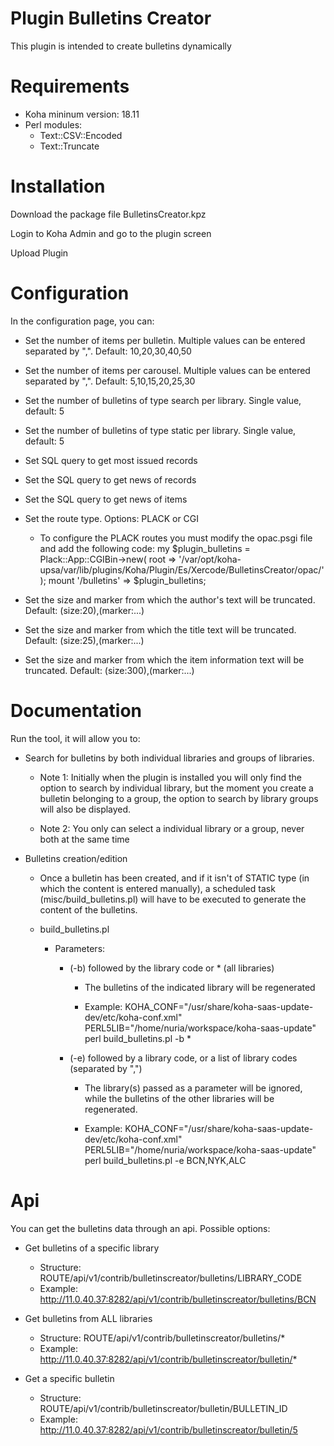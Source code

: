 # Plugin Bulletins Creator

This plugin is intended to create bulletins dynamically



# Requirements

- Koha mininum version: 18.11
- Perl modules:
    - Text::CSV::Encoded
    - Text::Truncate



# Installation

Download the package file BulletinsCreator.kpz

Login to Koha Admin and go to the plugin screen

Upload Plugin



# Configuration

In the configuration page, you can:

- Set the number of items per bulletin. Multiple values ​​can be entered separated by ",". Default: 10,20,30,40,50

- Set the number of items per carousel. Multiple values ​​can be entered separated by ",". Default: 5,10,15,20,25,30

- Set the number of bulletins of type search per library. Single value, default: 5

- Set the number of bulletins of type static per library. Single value, default: 5

- Set SQL query to get most issued records

- Set the SQL query to get news of records

- Set the SQL query to get news of items

- Set the route type. Options: PLACK or CGI

    - To configure the PLACK routes you must modify the opac.psgi file and add the following code:
    my $plugin_bulletins = Plack::App::CGIBin->new( root => '/var/opt/koha-upsa/var/lib/plugins/Koha/Plugin/Es/Xercode/BulletinsCreator/opac/' );
    mount '/bulletins' => $plugin_bulletins;

- Set the size and marker from which the author's text will be truncated. Default: (size:20),(marker:...)

- Set the size and marker from which the title text will be truncated. Default: (size:25),(marker:...)

- Set the size and marker from which the item information text will be truncated. Default: (size:300),(marker:...)



# Documentation

Run the tool, it will allow you to:

- Search for bulletins by both individual libraries and groups of libraries.
    
    - Note 1: Initially when the plugin is installed you will only find the option to search by individual library, but the moment you create a bulletin belonging to a group, the option to search by library groups will also be displayed.

    - Note 2: You only can select a individual library or a group, never both at the same time


- Bulletins creation/edition

    - Once a bulletin has been created, and if it isn't of STATIC type (in which the content is entered manually), a scheduled task (misc/build_bulletins.pl) will have to be executed to generate the content of the bulletins.

    - build_bulletins.pl

        - Parameters:
            
            - (-b) followed by the library code or * (all libraries)
                
                - The bulletins of the indicated library will be regenerated
                
                - Example: KOHA_CONF="/usr/share/koha-saas-update-dev/etc/koha-conf.xml" PERL5LIB="/home/nuria/workspace/koha-saas-update" perl build_bulletins.pl -b *

            - (-e) followed by a library code, or a list of library codes (separated by ",")
                
                - The library(s) passed as a parameter will be ignored, while the bulletins of the other libraries will be regenerated.
                
                - Example: KOHA_CONF="/usr/share/koha-saas-update-dev/etc/koha-conf.xml" PERL5LIB="/home/nuria/workspace/koha-saas-update" perl build_bulletins.pl -e BCN,NYK,ALC



# Api

You can get the bulletins data through an api. Possible options:

- Get bulletins of a specific library

    - Structure: ROUTE/api/v1/contrib/bulletinscreator/bulletins/LIBRARY_CODE
    - Example: http://11.0.40.37:8282/api/v1/contrib/bulletinscreator/bulletins/BCN

- Get bulletins from ALL libraries

    - Structure: ROUTE/api/v1/contrib/bulletinscreator/bulletins/*
    - Example: http://11.0.40.37:8282/api/v1/contrib/bulletinscreator/bulletin/*

- Get a specific bulletin

    - Structure: ROUTE/api/v1/contrib/bulletinscreator/bulletin/BULLETIN_ID
    - Example: http://11.0.40.37:8282/api/v1/contrib/bulletinscreator/bulletin/5
